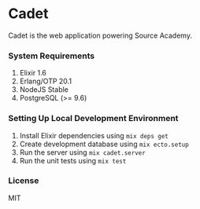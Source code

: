 # Cadet

Cadet is the web application powering Source Academy.

### System Requirements

1. Elixir 1.6
1. Erlang/OTP 20.1
1. NodeJS Stable
1. PostgreSQL (>= 9.6)

### Setting Up Local Development Environment

1. Install Elixir dependencies using `mix deps get`
1. Create development database using `mix ecto.setup`
1. Run the server using `mix cadet.server`
1. Run the unit tests using `mix test`

### License

MIT
